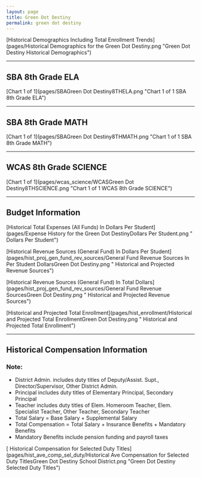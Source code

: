 ```yaml
---
layout: page
title: Green Dot Destiny
permalink: green dot destiny
---
```



[Historical Demographics Including Total Enrollment Trends](pages/Historical Demographics for the Green Dot Destiny.png "Green Dot Destiny Historical Demographics")

___

## SBA 8th Grade ELA

[Chart 1 of 1](pages/SBAGreen Dot Destiny8THELA.png "Chart 1 of 1 SBA 8th Grade ELA")


___

## SBA 8th Grade MATH

[Chart 1 of 1](pages/SBAGreen Dot Destiny8THMATH.png "Chart 1 of 1 SBA 8th Grade MATH")


___

## WCAS 8th Grade SCIENCE

[Chart 1 of 1](pages/wcas_science/WCASGreen Dot Destiny8THSCIENCE.png "Chart 1 of 1 WCAS 8th Grade SCIENCE")


___

## Budget Information

[Historical Total Expenses (All Funds) In Dollars Per Student](pages/Expense History for the Green Dot DestinyDollars Per Student.png " Dollars Per Student")

[Historical Revenue Sources (General Fund) In Dollars Per Student](pages/hist_proj_gen_fund_rev_sources/General Fund Revenue Sources In Per Student DollarsGreen Dot Destiny.png " Historical and Projected Revenue Sources")

[Historical Revenue Sources (General Fund) In Total Dollars](pages/hist_proj_gen_fund_rev_sources/General Fund Revenue SourcesGreen Dot Destiny.png " Historical and Projected Revenue Sources")

[Historical and Projected Total Enrollment](pages/hist_enrollment/Historical and Projected Total EnrollmentGreen Dot Destiny.png " Historical and Projected Total Enrollment")


___

## Historical Compensation Information
### Note:
- District Admin. includes duty titles of Deputy/Assist. Supt., Director/Supervisor, Other District Admin.
- Principal includes duty titles of Elementary Principal, Secondary Principal
- Teacher includes duty titles of Elem. Homeroom Teacher, Elem. Specialist Teacher, Other Teacher, Secondary Teacher
- Total Salary = Base Salary + Supplemental Salary
- Total Compensation = Total Salary + Insurance Benefits + Mandatory Benefits
- Mandatory Benefits include pension funding and payroll taxes

[ Historical Compensation for Selected Duty Titles](pages/hist_ave_comp_sel_duty/Historical Ave Compensation for Selected Duty TitlesGreen Dot Destiny School District.png "Green Dot Destiny Selected Duty Titles")

